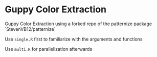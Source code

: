 # Guppy Color Extraction

<p> Guppy Color Extraction using a forked repo of the patternize package `StevenVB12/patternize`</p>

Use `single.R` first to familiarize with the arguments and functions

Use `multi.R` for parallelization afterwards
